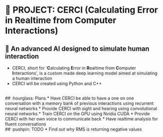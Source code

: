 # :robot: PROJECT: CERCI (**C**alculating **E**rror in **R**ealtime from **C**omputer **I**nteractions)

## :brain: An advanced AI designed to simulate human interaction 
- CERCI, short for '**C**alculating **E**rror in **R**ealtime from **C**omputer **I**nteractions', is a custom made deep learning model aimed at simulating a human interaction
- CERCI will be created using Python and C++
<br />
## :hourglass: Plans
* Have CERCI be able to have a one on one conversation with a memory bank of previous interactions using recurrent neural networks
* Provide CERCI with sight and hearing using convolutional neural networks
* Train CERCI on the GPU using Nvidia CUDA
* Provide CERCI with her own voice to communicate back
* Have realtime analysis for fluent conversations
<br />
## :pushpin: TODO
* Find out why RMS is returning negative values
